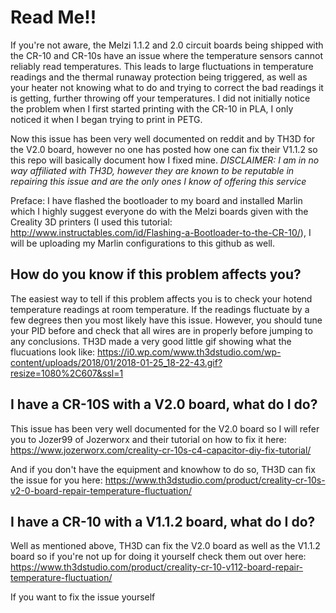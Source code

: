# Read Me!!

If you're not aware, the Melzi 1.1.2 and 2.0 circuit boards being shipped with the CR-10 and CR-10s have an issue where the temperature sensors cannot reliably read temperatures. This leads to large fluctuations in temperature readings and the thermal runaway protection being triggered, as well as your heater not knowing what to do and trying to correct the bad readings it is getting, further throwing off your temperatures. I did not initially notice the problem when I first started printing with the CR-10 in PLA, I only noticed it when I began trying to print in PETG.

Now this issue has been very well documented on reddit and by TH3D for the V2.0 board, however no one has posted how one can fix their V1.1.2 so this repo will basically document how I fixed mine. *DISCLAIMER: I am in no way affiliated with TH3D, however they are known to be reputable in repairing this issue and are the only ones I know of offering this service*

Preface: I have flashed the bootloader to my board and installed Marlin which I highly suggest everyone do with the Melzi boards given with the Creality 3D printers (I used this tutorial: http://www.instructables.com/id/Flashing-a-Bootloader-to-the-CR-10/), I will be uploading my Marlin configurations to this github as well.

## How do you know if this problem affects you?

The easiest way to tell if this problem affects you is to check your hotend temperature readings at room temperature. If the readings fluctuate by a few degrees then you most likely have this issue. However, you should tune your PID before and check that all wires are in properly before jumping to any conclusions. TH3D made a very good little gif showing what the flucuations look like: https://i0.wp.com/www.th3dstudio.com/wp-content/uploads/2018/01/2018-01-25_18-22-43.gif?resize=1080%2C607&ssl=1

## I have a CR-10S with a V2.0 board, what do I do?

This issue has been very well documented for the V2.0 board so I will refer you to Jozer99 of Jozerworx and their tutorial on how to fix it here: https://www.jozerworx.com/creality-cr-10s-c4-capacitor-diy-fix-tutorial/

And if you don't have the equipment and knowhow to do so, TH3D can fix the issue for you here: https://www.th3dstudio.com/product/creality-cr-10s-v2-0-board-repair-temperature-fluctuation/

## I have a CR-10 with a V1.1.2 board, what do I do?

Well as mentioned above, TH3D can fix the V2.0 board as well as the V1.1.2 board so if you're not up for doing it yourself check them out over here: https://www.th3dstudio.com/product/creality-cr-10-v112-board-repair-temperature-fluctuation/

If you want to fix the issue yourself


